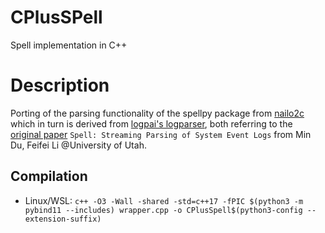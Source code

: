 # CPlusSPell
Spell implementation in C++

# Description
Porting of the parsing functionality of the spellpy package from [nailo2c](https://github.com/nailo2c/spellpy)
which in turn is derived from [logpai's logparser](https://github.com/logpai/logparser), both referring to the
[original paper](https://www.cs.utah.edu/~lifeifei/papers/spell.pdf) `Spell: Streaming Parsing of System Event Logs`
from Min Du, Feifei Li @University of Utah.

## Compilation
- Linux/WSL: `c++ -O3 -Wall -shared -std=c++17 -fPIC $(python3 -m pybind11 --includes) wrapper.cpp -o CPlusSpell$(python3-config --extension-suffix)`